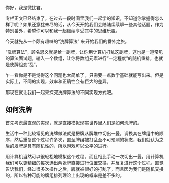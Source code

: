 你好，我是微扰君。

专栏正文已经结束了，在过去一段时间里我们一起学的知识，不知道你掌握得怎么样了呢？如果还意犹未尽的话，从今天开始我们会陆陆续续聊一些其他话题，作为特别番外，希望你可以和我一起继续享受其中的思维乐趣。

今天就先从一个颇有趣味的“洗牌算法” 来开始我们的番外之旅。

“洗牌算法”，顾名思义就是给一副牌，让你用计算机打乱这副牌，这也是一道常见的算法面试题，输入一个数组，让你将数组元素进行“一定程度”的随机重排，也就是使牌组变“乱”。

乍一看你是不是觉得这个问题也太简单了，只需要一点数学基础就能写出来。但是实际上，不同的实现，效率和正确性会有巨大的差异。

那现在就让我们一起来探究洗牌算法的不同实现方式吧。

## 如何洗牌

首先考虑最直观的实现，就是直接模拟现实世界里人们是如何洗牌的。

生活中一种比较常见的洗牌做法就是把牌从牌堆中切出一叠，调换其在牌组中的顺序，然后重复这个过程许多次，直至牌组被打乱至不可预测的状态，我们就认为之后的发牌是具有随机性的，所以游戏可以公平的进行。

用计算机当然可以很轻松地模拟这个过程，而且相比手动一次切出一叠，用计算机我们可以更精细的每次选出两张牌直接进行位置交换，并反复进行这个过程。直觉告诉我们，经过很多次操作之后，牌就被很好的打乱了，而且因为我们是随机交换的，所以各种可能的牌组排列理论上出现的概率是差不多的。